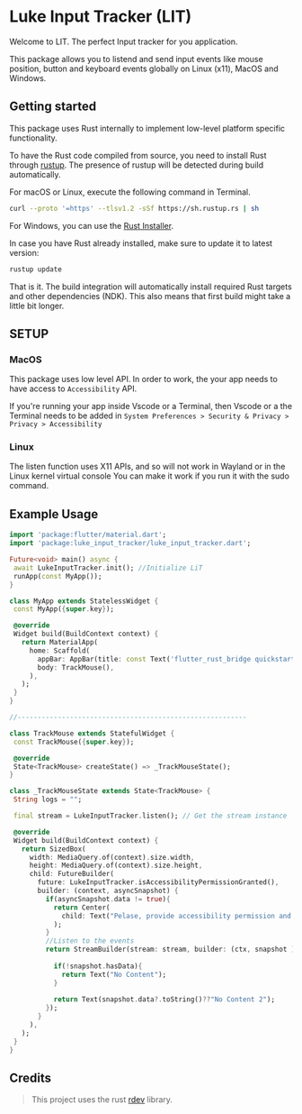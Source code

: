 # Luke Input Tracker (LIT)

Welcome to LIT. The perfect Input tracker for you application.

This package allows you to listend and send input events like mouse position, button and keyboard events globally on Linux (x11), MacOS and Windows.


## Getting started

This package uses Rust internally to implement low-level platform specific functionality.

To have the Rust code compiled from source, you need to install Rust through [rustup](https://rustup.rs/). The presence of rustup will be detected during build automatically.

For macOS or Linux, execute the following command in Terminal.
```bash
curl --proto '=https' --tlsv1.2 -sSf https://sh.rustup.rs | sh
```
For Windows, you can use the [Rust Installer](https://static.rust-lang.org/rustup/dist/x86_64-pc-windows-msvc/rustup-init.exe).

In case you have Rust already installed, make sure to update it to latest version:

```bash
rustup update
```

That is it. The build integration will automatically install required Rust targets and other dependencies (NDK). This also means that first build might take a little bit longer.


## SETUP

### MacOS
 This package uses low level API. In order to work, the your app needs to have access to `Accessibility` API.

 If you're running your app inside Vscode or a Terminal, then Vscode or a the Terminal needs to be added in `System Preferences > Security & Privacy > Privacy > Accessibility`

 ### Linux
 The listen function uses X11 APIs, and so will not work in Wayland or in the Linux kernel virtual console
 You can make it work if you run it with the sudo command.


## Example Usage
 ```dart 
import 'package:flutter/material.dart';
import 'package:luke_input_tracker/luke_input_tracker.dart';

Future<void> main() async {
  await LukeInputTracker.init(); //Initialize LiT
  runApp(const MyApp());
}

class MyApp extends StatelessWidget {
  const MyApp({super.key});

  @override
  Widget build(BuildContext context) {
    return MaterialApp(
      home: Scaffold(
        appBar: AppBar(title: const Text('flutter_rust_bridge quickstart')),
        body: TrackMouse(),
      ),
    );
  }
}

//---------------------------------------------------------

class TrackMouse extends StatefulWidget {
  const TrackMouse({super.key});

  @override
  State<TrackMouse> createState() => _TrackMouseState();
}

class _TrackMouseState extends State<TrackMouse> {
  String logs = "";

  final stream = LukeInputTracker.listen(); // Get the stream instance

  @override
  Widget build(BuildContext context) {
    return SizedBox(
      width: MediaQuery.of(context).size.width,
      height: MediaQuery.of(context).size.height,
      child: FutureBuilder(
        future: LukeInputTracker.isAccessibilityPermissionGranted(),
        builder: (context, asyncSnapshot) {
          if(asyncSnapshot.data != true){
            return Center(
              child: Text("Pelase, provide accessibility permission and restart the app")
            );
          }
          //Listen to the events
          return StreamBuilder(stream: stream, builder: (ctx, snapshot ){
          
            if(!snapshot.hasData){
              return Text("No Content");
            }
            
            return Text(snapshot.data?.toString()??"No Content 2");
          });
        }
      ),
    );
  }
}
 ```
## Credits 
> This project uses the rust [rdev](https://github.com/Narsil/rdev) library.